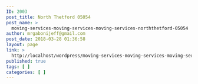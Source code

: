 ```yaml
---
ID: 2003
post_title: North Thetford 05054
post_name: >
  moving-services-moving-services-moving-services-norththetford-05054
author: mrgabonijeff@gmail.com
post_date: 2018-03-28 01:36:58
layout: page
link: >
  http://localhost/wordpress/moving-services-moving-services-moving-services-norththetford-05054/
published: true
tags: [ ]
categories: [ ]
---
```

